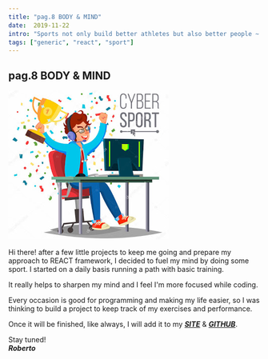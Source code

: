 ```yaml
---
title: "pag.8 BODY & MIND"
date:  2019-11-22
intro: "Sports not only build better athletes but also better people ~ Julie Foudy"
tags: ["generic", "react", "sport"]
---
```


## pag.8 BODY & MIND

![sport](../images/blogsport.jpg)

Hi there! after a few little projects to keep me going and prepare my approach to REACT framework, I decided to fuel my mind by doing some sport. I started on a daily basis running a path with basic training.

It really helps to sharpen my mind and I feel I'm more focused while coding.

Every occasion is good for programming and making my life easier, so I was thinking to build a project to keep track of my exercises and performance.

Once it will be finished, like always, I will add it to my ***[SITE](https://robertocastelli.dev)*** & ***[GITHUB](https://github.com/RobertoCastelli)***.

Stay tuned!  
***Roberto***
